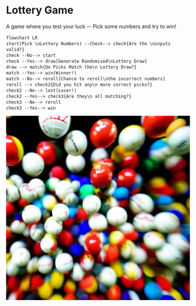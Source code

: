 # Lottery Game
A game where you test your luck -- Pick some numbers and try to win!

```mermaid
flowchart LR
start(Pick \nLottery Numbers) --Check--> check{Are the \ninputs valid?}
check --No--> start
check --Yes--> draw[Generate Randomised\nLottery Draw]
draw --> match{Do Picks Match the\n Lottery Draw?}
match --Yes--> win(Winner!)
match --No--> reroll[Chance to reroll\nthe incorrect numbers]
reroll --> check2{Did you hit any\n more correct picks?}
check2 --No--> lost(Loser!)
check2 --Yes--> check3{Are they\n all matching?}
check3 --No--> reroll
check3 --Yes--> win
```

<p align = center>
<img src="https://github.com/Filpill/lottery-game/blob/main/lotteryBalls.jpg">
<p/>

